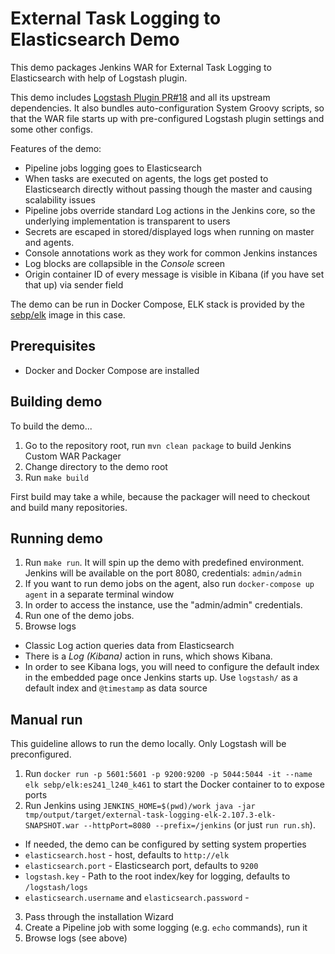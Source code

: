 External Task Logging to Elasticsearch Demo
===

This demo packages Jenkins WAR for External Task Logging to Elasticsearch with help of Logstash plugin.

This demo includes [Logstash Plugin PR#18](https://github.com/jenkinsci/logstash-plugin/pull/18) and
all its upstream dependencies. 
It also bundles auto-configuration System Groovy scripts, so that the WAR file starts
up with pre-configured Logstash plugin settings and some other configs.

Features of the demo:

* Pipeline jobs logging goes to Elasticsearch
* When tasks are executed on agents, the logs get posted to Elasticsearch directly
  without passing though the master and causing scalability issues
* Pipeline jobs override standard Log actions in the Jenkins core, so the
  underlying implementation is transparent to users
* Secrets are escaped in stored/displayed logs when running on master and agents.
* Console annotations work as they work for common Jenkins instances
* Log blocks are collapsible in the _Console_ screen
* Origin container ID of every message is visible in Kibana (if you have set that up) via sender field

The demo can be run in Docker Compose,
ELK stack is provided by the [sebp/elk](https://hub.docker.com/r/sebp/elk/)  image in this case.

## Prerequisites

* Docker and Docker Compose are installed

## Building demo

To build the demo...

1. Go to the repository root, run `mvn clean package` to build Jenkins Custom WAR Packager
2. Change directory to the demo root
3. Run `make build`

First build may take a while, because the packager will need to checkout and build 
many repositories.

## Running demo

1. Run `make run`. It will spin up the demo with predefined environment.
   Jenkins will be available on the port 8080, credentials: `admin/admin`
2. If you want to run demo jobs on the agent, 
also run `docker-compose up agent` in a separate terminal window
3. In order to access the instance, use the "admin/admin" credentials.
4. Run one of the demo jobs.   
5. Browse logs
  * Classic Log action queries data from Elasticsearch
  * There is a _Log (Kibana)_ action in runs, which shows Kibana. 
  * In order to see Kibana logs, you will need to configure the default index in the 
    embedded page once Jenkins starts up. Use `logstash/` as a default index and 
    `@timestamp` as data source

## Manual run

This guideline allows to run the demo locally.
Only Logstash will be preconfigured.

1. Run `docker run -p 5601:5601 -p 9200:9200 -p 5044:5044 -it --name elk sebp/elk:es241_l240_k461` 
to start the Docker container to to expose ports
2. Run Jenkins using `JENKINS_HOME=$(pwd)/work java -jar tmp/output/target/external-task-logging-elk-2.107.3-elk-SNAPSHOT.war --httpPort=8080 --prefix=/jenkins` 
(or just `run run.sh`).
  * If needed, the demo can be configured by setting system properties
  * `elasticsearch.host` - host, defaults to `http://elk`
  * `elasticsearch.port` - Elasticsearch port, defaults to `9200`
  * `logstash.key` - Path to the root index/key for logging, defaults to `/logstash/logs`
  * `elasticsearch.username` and `elasticsearch.password` - 
3. Pass through the installation Wizard
4. Create a Pipeline job with some logging (e.g. `echo` commands), run it
5. Browse logs (see above)
